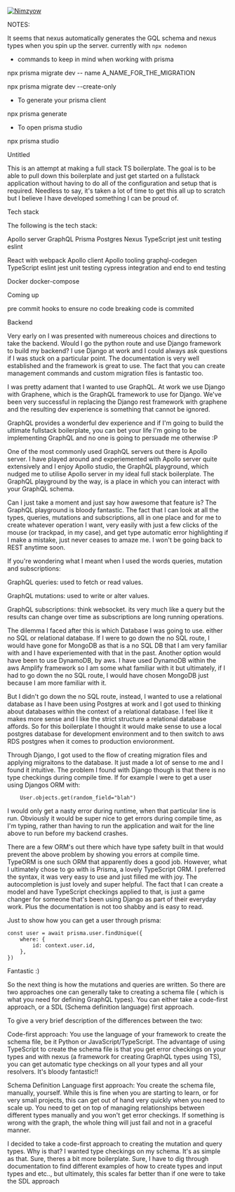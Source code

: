 [![Nimzyow](https://circleci.com/gh/Nimzyow/diving-fs.svg?style=svg)](https://app.circleci.com/pipelines/github/Nimzyow/diving-fs?filter=all)

NOTES:

It seems that nexus automatically generates the GQL schema and nexus types when you spin up the server. currently with `npx nodemon`

- commands to keep in mind when working with prisma

npx prisma migrate dev -- name A_NAME_FOR_THE_MIGRATION

npx prisma migrate dev --create-only

- To generate your prisma client

npx prisma generate

- To open prisma studio

npx prisma studio

Untitled

This is an attempt at making a full stack TS boilerplate. The goal is to be able to pull down this boilerplate and just get started on a fullstack application without having to do all of the configuration and setup that is required. Needless to say, it's taken a lot of time to get this all up to scratch but I believe I have developed something I can be proud of.

Tech stack

The following is the tech stack:

Apollo server
GraphQL
Prisma
Postgres
Nexus
TypeScript
jest unit testing
eslint

React with webpack
Apollo client
Apollo tooling
graphql-codegen
TypeScript
eslint
jest unit testing
cypress integration and end to end testing

Docker
docker-compose

Coming up

pre commit hooks to ensure no code breaking code is commited

Backend

Very early on I was presented with numereous choices and directions to take the backend. Would I go the python route and use Django framework to build my backend? I use Django at work and I could always ask questions if I was stuck on a particular point. The documentation is very well established and the framework is great to use. The fact that you can create management commands and custom migration files is fantastic too.

I was pretty adament that I wanted to use GraphQL. At work we use Django with Graphene, which is the GraphQL framework to use for Django. We've been very successful in replacing the Django rest framework with graphene and the resulting dev experience is something that cannot be ignored.

GraphQL provides a wonderful dev experience and if I'm going to build the ultimate fullstack boilerplate, you can bet your life I'm going to be implementing GraphQL and no one is going to persuade me otherwise :P

One of the most commonly used GraphQL servers out there is Apollo server. I have played around and experiemented with Apollo server quite extensively and I enjoy Apollo studio, the GraphQL playground, which nudged me to utilise Apollo server in my ideal full stack boilerplate. The GraphQL playground by the way, is a place in which you can interact with your GraphQL schema.

Can I just take a moment and just say how awesome that feature is? The GraphQL playground is bloody fantastic. The fact that I can look at all the types, queries, mutations and subscriptions, all in one place and for me to create whatever operation I want, very easily with just a few clicks of the mouse (or trackpad, in my case), and get type automatic error highlighting if I make a mistake, just never ceases to amaze me. I won't be going back to REST anytime soon.

If you're wondering what I meant when I used the words queries, mutation and subscriptions:

GraphQL queries: used to fetch or read values.

GraphQL mutations: used to write or alter values.

GraphQL subscriptions: think websocket. its very much like a query but the results can change over time as subscriptions are long running operations.

The dilemma I faced after this is which Database I was going to use. either no SQL or relational database. If I were to go down the no SQL route, I would have gone for MongoDB as that is a no SQL DB that I am very familiar with and I have experiemented with that in the past. Another option would have been to use DynamoDB, by aws. I have used DynamoDB within the aws Amplify framework so I am some what familiar with it but ultimately, if I had to go down the no SQL route, I would have chosen MongoDB just because I am more familiar with it.

But I didn't go down the no SQL route, instead, I wanted to use a relational database as I have been using Postgres at work and I got used to thinking about databases within the context of a relational database. I feel like it makes more sense and I like the strict structure a relational database affords. So for this boilerplate I thought it would make sense to use a local postgres database for development environment and to then switch to aws RDS postgres when it comes to production envioronment.

Through Django, I got used to the flow of creating migration files and applying migraitons to the database. It just made a lot of sense to me and I found it intuitive. The problem I found with Django though is that there is no type checkings during compile time. If for example I were to get a user using Djangos ORM with:

```
    User.objects.get(random_field="blah")
```

I would only get a nasty error during runtime, when that particular line is run. Obviously it would be super nice to get errors during compile time, as I'm typing, rather than having to run the application and wait for the line above to run before my backend crashes.

There are a few ORM's out there which have type safety built in that would prevent the above problem by showing you errors at compile time. TypeORM is one such ORM that apparently does a good job. However, what I ultimately chose to go with is Prisma, a lovely TypeScript ORM. I preferred the syntax, it was very easy to use and just filled me with joy. The autocompletion is just lovely and super helpful. The fact that I can create a model and have TypeScript checkings applied to that, is just a game changer for someone that's been using Django as part of their everyday work. Plus the documentation is not too shabby and is easy to read.

Just to show how you can get a user through prisma:

```
const user = await prisma.user.findUnique({
    where: {
        id: context.user.id,
    },
})
```

Fantastic :)

So the next thing is how the mutations and queries are written. So there are two approaches one can generally take to creating a schema file ( which is what you need for defining GraphQL types). You can either take a code-first approach, or a SDL (Schema definition language) first approach.

To give a very brief description of the differences between the two:

Code-first approach: You use the language of your framework to create the schema file, be it Python or JavaScript/TypeScript. The advantage of using TypeScript to create the schema file is that you get error checkings on your types and with nexus (a framework for creating GraphQL types using TS), you can get automatic type checkings on all your types and all your resolvers. It's bloody fantastic!!

Schema Definition Language first approach: You create the schema file, manually, yourself. While this is fine when you are starting to learn, or for very small projects, this can get out of hand very quickly when you need to scale up. You need to get on top of managing relationships between different types manually and you won't get error checkings. If something is wrong with the graph, the whole thing will just fail and not in a graceful manner.

I decided to take a code-first approach to creating the mutation and query types. Why is that? I wanted type checkings on my schema. It's as simple as that. Sure, theres a bit more boilerplate. Sure, I have to dig through documentation to find different examples of how to create types and input types and etc.., but ultimately, this scales far better than if one were to take the SDL approach
